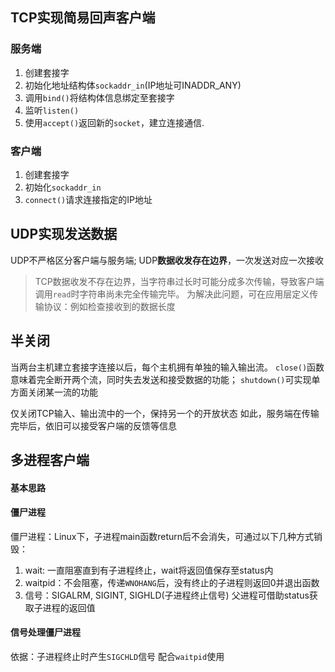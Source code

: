 
TCP实现简易回声客户端
---
### 服务端
1. 创建套接字
2. 初始化地址结构体`sockaddr_in`(IP地址可INADDR_ANY)
3. 调用`bind()`将结构体信息绑定至套接字
4. 监听`listen()`
5. 使用`accept()`返回新的`socket`，建立连接通信.

### 客户端
1. 创建套接字
2. 初始化`sockaddr_in`
3. `connect()`请求连接指定的IP地址

UDP实现发送数据
---
UDP不严格区分客户端与服务端;
UDP**数据收发存在边界**，一次发送对应一次接收
> TCP数据收发不存在边界，当字符串过长时可能分成多次传输，导致客户端调用`read`时字符串尚未完全传输完毕。
> 为解决此问题，可在应用层定义传输协议：例如检查接收到的数据长度

半关闭
---
当两台主机建立套接字连接以后，每个主机拥有单独的输入输出流。
`close()`函数意味着完全断开两个流，同时失去发送和接受数据的功能；
`shutdown()`可实现单方面关闭某一流的功能

仅关闭TCP输入、输出流中的一个，保持另一个的开放状态
如此，服务端在传输完毕后，依旧可以接受客户端的反馈等信息


多进程客户端
---
#### 基本思路



#### 僵尸进程
僵尸进程：Linux下，子进程main函数return后不会消失，可通过以下几种方式销毁：
1. wait: 一直阻塞直到有子进程终止，wait将返回值保存至status内
2. waitpid：不会阻塞，传递`WNOHANG`后，没有终止的子进程则返回0并退出函数
3. 信号：SIGALRM, SIGINT, SIGHLD(子进程终止信号)
父进程可借助status获取子进程的返回值

#### 信号处理僵尸进程
依据：子进程终止时产生`SIGCHLD`信号
配合`waitpid`使用

